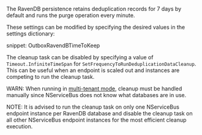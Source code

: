 The RavenDB persistence retains deduplication records for 7 days by default and runs the purge operation every minute.

These settings can be modified by specifying the desired values in the settings dictionary:

snippet: OutboxRavendBTimeToKeep

The cleanup task can be disabled by specifying a value of `Timeout.InfiniteTimeSpan` for `SetFrequencyToRunDeduplicationDataCleanup`. This can be useful when an endpoint is scaled out and instances are competing to run the cleanup task.

WARN: When running in [multi-tenant mode](/persistence/ravendb/#multi-tenant-support), cleanup must be handled manually since NServiceBus does not know what databases are in use.

NOTE: It is advised to run the cleanup task on only one NServiceBus endpoint instance per RavenDB database and disable the cleanup task on all other NServiceBus endpoint instances for the most efficient cleanup execution.
